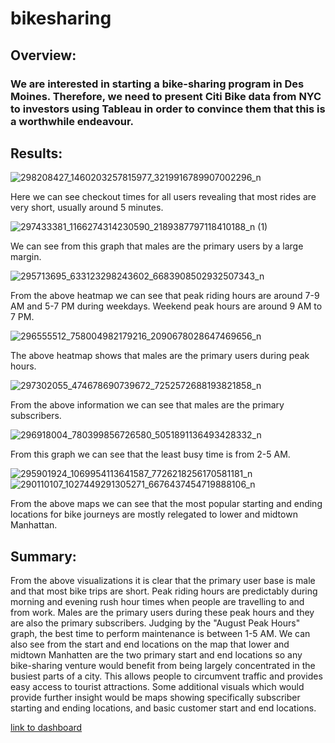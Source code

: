 # bikesharing

## Overview:

### We are interested in starting a bike-sharing program in Des Moines. Therefore, we need to present Citi Bike data from NYC to investors using Tableau in order to convince them that this is a worthwhile endeavour. 

## Results:

![298208427_1460203257815977_3219916789907002296_n](https://user-images.githubusercontent.com/104467100/184300768-ea9060a7-fe58-4012-a15b-83364c180e6e.png)

Here we can see checkout times for all users revealing that most rides are very short, usually around 5 minutes.

![297433381_1166274314230590_2189387797118410188_n (1)](https://user-images.githubusercontent.com/104467100/184303484-77ddf87e-90d3-4eb8-9f7a-911c029b2588.png)

We can see from this graph that males are the primary users by a large margin.

![295713695_633123298243602_6683908502932507343_n](https://user-images.githubusercontent.com/104467100/184304695-c2904a6f-bfc0-4230-b994-acfda58d8486.png)

From the above heatmap we can see that peak riding hours are around 7-9 AM and 5-7 PM during weekdays. Weekend peak hours are around 9 AM to 7 PM.

![296555512_758004982179216_2090678028647469656_n](https://user-images.githubusercontent.com/104467100/184306575-805136dc-c719-42b0-820b-f310402dcebc.png)

The above heatmap shows that males are the primary users during peak hours.

![297302055_474678690739672_7252572688193821858_n](https://user-images.githubusercontent.com/104467100/184307407-b84dc6e4-80ef-47a1-88f5-8e52d08547b4.png)

From the above information we can see that males are the primary subscribers.

![296918004_780399856726580_5051891136493428332_n](https://user-images.githubusercontent.com/104467100/184452893-a7fc4743-7c64-42ba-9c8c-e0a76298dc56.png)

From this graph we can see that the least busy time is from 2-5 AM.

![295901924_1069954113641587_7726218256170581181_n](https://user-images.githubusercontent.com/104467100/184453697-d774b25e-abcb-4157-93c6-aa2ee50988a3.png)
![290110107_1027449291305271_6676437454719888106_n](https://user-images.githubusercontent.com/104467100/184453702-eedcd5a0-2597-4804-87d3-901d57204ad9.png)

From the above maps we can see that the most popular starting and ending locations for bike journeys are mostly relegated to lower and midtown Manhattan. 

## Summary:

From the above visualizations it is clear that the primary user base is male and that most bike trips are short. Peak riding hours are predictably during morning and evening rush hour times when people are travelling to and from work. Males are the primary users during these peak hours and they are also the primary subscribers. Judging by the "August Peak Hours" graph, the best time to perform maintenance is between 1-5 AM. We can also see from the start and end locations on the map that lower and midtown Manhatten are the two primary start and end locations so any bike-sharing venture would benefit from being largely concentrated in the busiest parts of a city. This allows people to circumvent traffic and provides easy access to tourist attractions. Some additional visuals which would provide further insight would be maps showing specifically subscriber starting and ending locations, and basic customer start and end locations.

[link to dashboard](https://public.tableau.com/app/profile/michael.fairbrother/viz/CitibikeAnalysis_16603478360700/CitibikeAnalysis)

